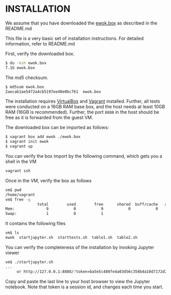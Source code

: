 # INSTALLATION

We assume that you have downloaded the
[ewok.box](https://zenodo.org/record/4455546)
as described in the README.md

This file is a very basic set of installation instructions. For detailed
information, refer to README.md

First, verify the downloaded box.

```bash
$ du -ksh ewok.box
7.1G ewok.box
```

The _md5_ checksum.

```bash
$ md5sum ewok.box
2aecab1ae5472a4cb5197ee40e0bc761  ewok.box
```

The installation requires [VirtualBox](https://www.virtualbox.org/) and [Vagrant](https://www.vagrantup.com/)
installed. Further, all tests were conducted on a 16GB RAM base box, and the
host needs at least 10GB RAM (16GB is recommended). Further, the port `8888`
in the host should be free as it is forwarded from the guest VM.

The downloaded box can be imported as follows:

```bash
$ vagrant box add ewok ./ewok.box
$ vagrant init ewok
$ vagrant up
```

You can verify the box import by the following command, which gets you a shell
in the VM

```bash
vagrant ssh
```

Once in the VM, verify the box as follows 

```bash
vm$ pwd
/home/vagrant
vm$ free -g
              total        used        free      shared  buff/cache   available
Mem:              9           0           9           0           0           9
Swap:             1           0           1
```

It contains the following files

```bash
vm$ ls
ewok  startjupyter.sh  starttests.sh  table1.sh  table2.sh
```

You can verify the completeness of the installation by invoking Jupyter viewer

```bash
vm$ ./startjupyter.sh
...
     or http://127.0.0.1:8888/?token=ba5e5c480fe4a03d56c358b4a10d7172d2b19ff4537be55e
```

Copy and paste the last line to your host browser to view the Jupyter notebook.
Note that token is a session id, and changes each time you start.

